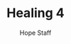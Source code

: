 ---
image: /assets/img/kl/kl_healing_4.png
title: Healing 4
number: 4
categories:
  - Meditations
  - Moments
  - Healing
author: Hope Staff
notes: Healing 4
embed: >-
  EMBED_GOES_HERE
transcript: >-
  SOME LINES OF TEXT START HERE
---